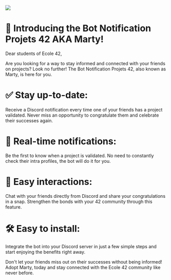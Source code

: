 <a href="#"><img src="https://cdn.discordapp.com/avatars/1208567625337151488/8a5b43b11d105e326a007074a7c5cff7.jpeg"></a>

# 🚀 Introducing the Bot Notification Projets 42 AKA Marty!

Dear students of Ecole 42,

Are you looking for a way to stay informed and connected with your friends on projects? Look no further! The Bot Notification Projets 42, also known as Marty, is here for you.

# ✅ Stay up-to-date:
Receive a Discord notification every time one of your friends has a project validated. Never miss an opportunity to congratulate them and celebrate their successes again.

# 🔔 Real-time notifications:
Be the first to know when a project is validated. No need to constantly check their intra profiles, the bot will do it for you.

# 💬 Easy interactions:
Chat with your friends directly from Discord and share your congratulations in a snap. Strengthen the bonds with your 42 community through this feature.

# 🛠️ Easy to install:
Integrate the bot into your Discord server in just a few simple steps and start enjoying the benefits right away.

Don't let your friends miss out on their successes without being informed! Adopt Marty, today and stay connected with the Ecole 42 community like never before.
